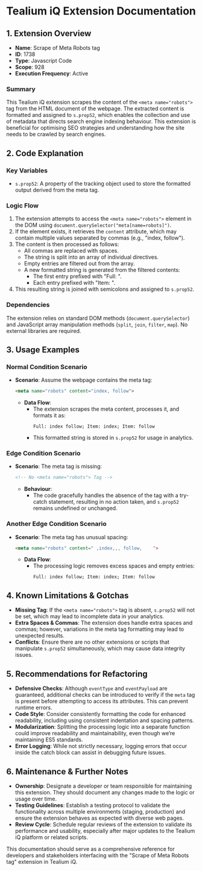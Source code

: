 # Tealium iQ Extension Documentation

## 1. Extension Overview

- **Name**: Scrape of Meta Robots tag
- **ID**: 1738
- **Type**: Javascript Code
- **Scope**: 928
- **Execution Frequency**: Active

### Summary
This Tealium iQ extension scrapes the content of the `<meta name="robots">` tag from the HTML document of the webpage. The extracted content is formatted and assigned to `s.prop52`, which enables the collection and use of metadata that directs search engine indexing behaviour. This extension is beneficial for optimising SEO strategies and understanding how the site needs to be crawled by search engines.

## 2. Code Explanation

### Key Variables
- `s.prop52`: A property of the tracking object used to store the formatted output derived from the meta tag.

### Logic Flow
1. The extension attempts to access the `<meta name="robots">` element in the DOM using `document.querySelector("meta[name=robots]")`.
2. If the element exists, it retrieves the `content` attribute, which may contain multiple values separated by commas (e.g., "index, follow").
3. The content is then processed as follows:
   - All commas are replaced with spaces.
   - The string is split into an array of individual directives.
   - Empty entries are filtered out from the array.
   - A new formatted string is generated from the filtered contents:
     - The first entry prefixed with "Full: ".
     - Each entry prefixed with "Item: ".
4. This resulting string is joined with semicolons and assigned to `s.prop52`.

### Dependencies
The extension relies on standard DOM methods (`document.querySelector`) and JavaScript array manipulation methods (`split`, `join`, `filter`, `map`). No external libraries are required.

## 3. Usage Examples

### Normal Condition Scenario
- **Scenario**: Assume the webpage contains the meta tag:
  ```html
  <meta name="robots" content="index, follow">
  ```
  - **Data Flow**: 
    - The extension scrapes the meta content, processes it, and formats it as:
      ```
      Full: index follow; Item: index; Item: follow
      ```
    - This formatted string is stored in `s.prop52` for usage in analytics.

### Edge Condition Scenario
- **Scenario**: The meta tag is missing:
  ```html
  <!-- No <meta name="robots"> Tag -->
  ```
  - **Behaviour**:
    - The code gracefully handles the absence of the tag with a try-catch statement, resulting in no action taken, and `s.prop52` remains undefined or unchanged.

### Another Edge Condition Scenario
- **Scenario**: The meta tag has unusual spacing:
  ```html
  <meta name="robots" content=" ,index,,, follow,    ">
  ```
  - **Data Flow**:
    - The processing logic removes excess spaces and empty entries:
      ```
      Full: index follow; Item: index; Item: follow
      ```

## 4. Known Limitations & Gotchas

- **Missing Tag**: If the `<meta name="robots">` tag is absent, `s.prop52` will not be set, which may lead to incomplete data in your analytics.
- **Extra Spaces & Commas**: The extension does handle extra spaces and commas; however, variations in the meta tag formatting may lead to unexpected results.
- **Conflicts**: Ensure there are no other extensions or scripts that manipulate `s.prop52` simultaneously, which may cause data integrity issues.

## 5. Recommendations for Refactoring

- **Defensive Checks**: Although `eventType` and `eventPayload` are guaranteed, additional checks can be introduced to verify if the `meta` tag is present before attempting to access its attributes. This can prevent runtime errors. 
- **Code Style**: Consider consistently formatting the code for enhanced readability, including using consistent indentation and spacing patterns.
- **Modularization**: Splitting the processing logic into a separate function could improve readability and maintainability, even though we’re maintaining ES5 standards.
- **Error Logging**: While not strictly necessary, logging errors that occur inside the catch block can assist in debugging future issues.

## 6. Maintenance & Further Notes

- **Ownership**: Designate a developer or team responsible for maintaining this extension. They should document any changes made to the logic or usage over time.
- **Testing Guidelines**: Establish a testing protocol to validate the functionality across multiple environments (staging, production) and ensure the extension behaves as expected with diverse web pages.
- **Review Cycle**: Schedule regular reviews of the extension to validate its performance and usability, especially after major updates to the Tealium iQ platform or related scripts.

This documentation should serve as a comprehensive reference for developers and stakeholders interfacing with the "Scrape of Meta Robots tag" extension in Tealium iQ.